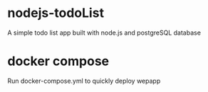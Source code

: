 # nodejs-todoList
A simple todo list app built with node.js and postgreSQL database

# docker compose
Run docker-compose.yml to quickly deploy wepapp
